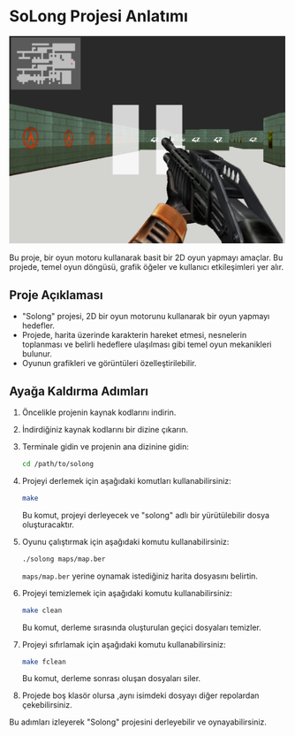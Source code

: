 # SoLong Projesi Anlatımı

<img src="https://github.com/bkarlida/Cub3d/blob/master/Screenshot%202023-10-25%20at%2001.11.26.png" width="500">

Bu proje, bir oyun motoru kullanarak basit bir 2D oyun yapmayı amaçlar. Bu projede, temel oyun döngüsü, grafik öğeler ve kullanıcı etkileşimleri yer alır.

## Proje Açıklaması

- "Solong" projesi, 2D bir oyun motorunu kullanarak bir oyun yapmayı hedefler.
- Projede, harita üzerinde karakterin hareket etmesi, nesnelerin toplanması ve belirli hedeflere ulaşılması gibi temel oyun mekanikleri bulunur.
- Oyunun grafikleri ve görüntüleri özelleştirilebilir.

## Ayağa Kaldırma Adımları

1. Öncelikle projenin kaynak kodlarını indirin.

2. İndirdiğiniz kaynak kodlarını bir dizine çıkarın.

3. Terminale gidin ve projenin ana dizinine gidin:

    ```bash
    cd /path/to/solong
    ```

4. Projeyi derlemek için aşağıdaki komutları kullanabilirsiniz:

    ```bash
    make
    ```

    Bu komut, projeyi derleyecek ve "solong" adlı bir yürütülebilir dosya oluşturacaktır.

5. Oyunu çalıştırmak için aşağıdaki komutu kullanabilirsiniz:

    ```bash
    ./solong maps/map.ber
    ```

    `maps/map.ber` yerine oynamak istediğiniz harita dosyasını belirtin.

6. Projeyi temizlemek için aşağıdaki komutu kullanabilirsiniz:

    ```bash
    make clean
    ```

    Bu komut, derleme sırasında oluşturulan geçici dosyaları temizler.

7. Projeyi sıfırlamak için aşağıdaki komutu kullanabilirsiniz:

    ```bash
    make fclean
    ```

    Bu komut, derleme sonrası oluşan dosyaları siler.
   
9. Projede boş klasör olursa ,aynı isimdeki dosyayı diğer repolardan çekebilirsiniz.

Bu adımları izleyerek "Solong" projesini derleyebilir ve oynayabilirsiniz.
